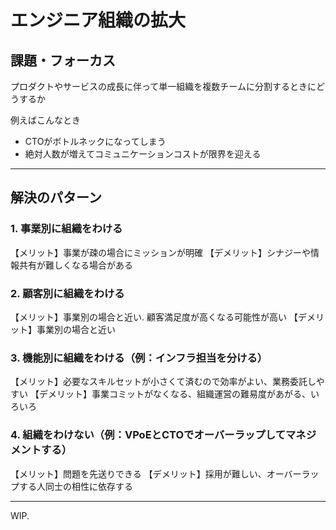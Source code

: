 # エンジニア組織の拡大

## 課題・フォーカス

プロダクトやサービスの成長に伴って単一組織を複数チームに分割するときにどうするか

例えばこんなとき
- CTOがボトルネックになってしまう
- 絶対人数が増えてコミュニケーションコストが限界を迎える

----

## 解決のパターン

### 1. 事業別に組織をわける

【メリット】事業が疎の場合にミッションが明確
【デメリット】シナジーや情報共有が難しくなる場合がある

### 2. 顧客別に組織をわける

【メリット】事業別の場合と近い. 顧客満足度が高くなる可能性が高い
【デメリット】事業別の場合と近い

### 3. 機能別に組織をわける（例：インフラ担当を分ける）

【メリット】必要なスキルセットが小さくて済むので効率がよい、業務委託しやすい
【デメリット】事業コミットがなくなる、組織運営の難易度があがる、いろいろ

### 4. 組織をわけない（例：VPoEとCTOでオーバーラップしてマネジメントする）

【メリット】問題を先送りできる
【デメリット】採用が難しい、オーバーラップする人同士の相性に依存する

----

WIP.
